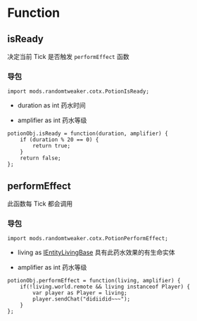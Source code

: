 # Function

## isReady

决定当前 Tick 是否触发 `performEffect` 函数

### 导包

```zenscript
import mods.randomtweaker.cotx.PotionIsReady;
```

* duration as int 药水时间

* amplifier as int 药水等级

```zenscript
potionObj.isReady = function(duration, amplifier) {
	if (duration % 20 == 0) {
		return true;
	}
	return false;
};
```

## performEffect

此函数每 Tick 都会调用

### 导包

```zenscript
import mods.randomtweaker.cotx.PotionPerformEffect;
```

* living as [IEntityLivingBase](https://docs.blamejared.com/1.12/en/Vanilla/Entities/IEntityLivingBase/) 具有此药水效果的有生命实体

* amplifier as int 药水等级

```zenscript
potionObj.performEffect = function(living, amplifier) {
 	if(!living.world.remote && living instanceof Player) {
		var player as Player = living;
		player.sendChat("didiidid~~~");
	}
};
```